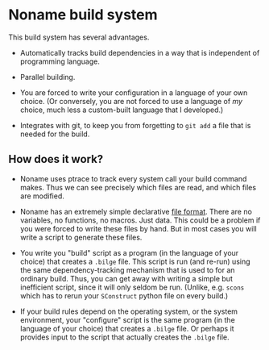 # Noname build system

This build system has several advantages.

* Automatically tracks build dependencies in a way that is independent
  of programming language.

* Parallel building.

* You are forced to write your configuration in a language of your own
  choice.  (Or conversely, you are not forced to use a language of
  *my* choice, much less a custom-built language that I developed.)

* Integrates with git, to keep you from forgetting to `git add` a file
  that is needed for the build.

## How does it work?

- Noname uses ptrace to track every system call your build command makes.
  Thus we can see precisely which files are read, and which files are
  modified.

- Noname has an extremely simple declarative
  [file format](documentation.html).  There are no variables, no
  functions, no macros.  Just data.  This could be a problem if you
  were forced to write these files by hand.  But in most cases you
  will write a script to generate these files.

- You write you "build" script as a program (in the language of your
  choice) that creates a `.bilge` file.  This script is run (and
  re-run) using the same dependency-tracking mechanism that is used to
  for an ordinary build.  Thus, you can get away with writing a simple
  but inefficient script, since it will only seldom be run.  (Unlike,
  e.g. `scons` which has to rerun your `SConstruct` python file on
  every build.)

- If your build rules depend on the operating system, or the system
  environment, your "configure" script is the same program (in the
  language of your choice) that creates a `.bilge` file.  Or perhaps
  it provides input to the script that actually creates the `.bilge`
  file.
